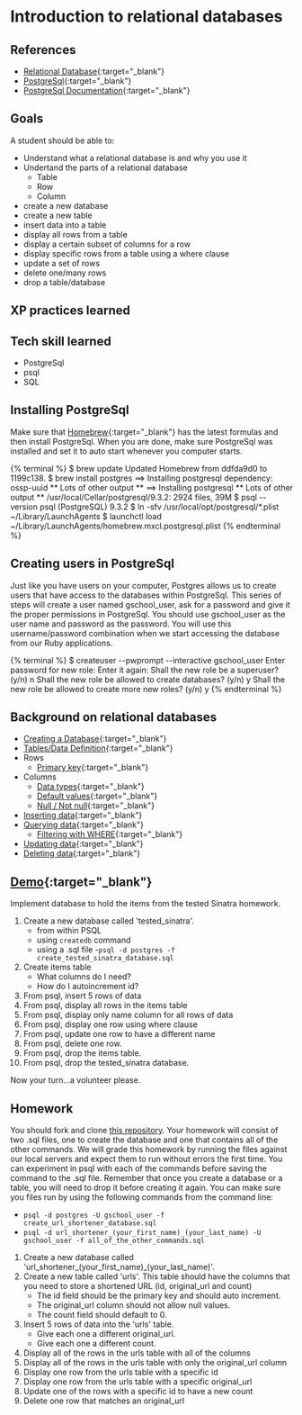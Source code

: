 # Introduction to relational databases

## References

* [Relational Database](http://en.wikipedia.org/wiki/Relational_database){:target="_blank"}
* [PostgreSql](http://www.postgresql.org/){:target="_blank"}
* [PostgreSql Documentation](http://www.postgresql.org/docs/9.3/static/index.html){:target="_blank"}

## Goals
A student should be able to:

* Understand what a relational database is and why you use it
* Undertand the parts of a relational database
    * Table
    * Row
    * Column
* create a new database
* create a new table
* insert data into a table
* display all rows from a table
* display a certain subset of columns for a row
* display specific rows from a table using a where clause
* update a set of rows
* delete one/many rows
* drop a table/database

## XP practices learned

## Tech skill learned

* PostgreSql
* psql
* SQL

## Installing PostgreSql

Make sure that [Homebrew](http://brew.sh/){:target="_blank"} has the latest formulas and then install PostgreSql.
When you are done, make sure PostgreSql was installed and set it to auto start whenever you computer starts.

{% terminal %}
$ brew update
Updated Homebrew from ddfda9d0 to 1199c138.
$ brew install postgres
==> Installing postgresql dependency: ossp-uuid
** Lots of other output **
==> Installing postgresql
** Lots of other output **
/usr/local/Cellar/postgresql/9.3.2: 2924 files, 39M
$ psql \--version
psql (PostgreSQL) 9.3.2
$ ln -sfv /usr/local/opt/postgresql/*.plist ~/Library/LaunchAgents
$ launchctl load ~/Library/LaunchAgents/homebrew.mxcl.postgresql.plist
{% endterminal %}

## Creating users in PostgreSql

Just like you have users on your computer, Postgres allows us to create users that have access to the databases within PostgreSql.
This series of steps will create a user named gschool_user, ask for a password and give it the proper permissions in PostgreSql. You should use gschool_user
as the user name and password as the password. You will use this username/password combination
when we start accessing the database from our Ruby applications.

{% terminal %}
$ createuser \--pwprompt \--interactive gschool_user
Enter password for new role:
Enter it again:
Shall the new role be a superuser? (y/n) n
Shall the new role be allowed to create databases? (y/n) y
Shall the new role be allowed to create more new roles? (y/n) y
{% endterminal %}

## Background on relational databases

* [Creating a Database](http://www.postgresql.org/docs/9.3/static/manage-ag-createdb.html){:target="_blank"}
* [Tables/Data Definition](http://www.postgresql.org/docs/9.3/static/ddl-basics.html){:target="_blank"}
* Rows
    * [Primary key](http://www.postgresql.org/docs/9.3/static/ddl-constraints.html#DDL-CONSTRAINTS-PRIMARY-KEYS){:target="_blank"}
* Columns
    * [Data types](http://www.postgresql.org/docs/9.3/static/datatype.html){:target="_blank"}
    * [Default values](http://www.postgresql.org/docs/9.3/static/ddl-default.html){:target="_blank"}
    * [Null / Not null](http://www.postgresql.org/docs/9.3/static/ddl-constraints.html#AEN2463){:target="_blank"}
* [Inserting data](http://www.postgresql.org/docs/9.3/static/dml-insert.html){:target="_blank"}
* [Querying data](http://www.postgresql.org/docs/9.3/static/queries-overview.html){:target="_blank"}
    * [Filtering with WHERE](http://www.postgresql.org/docs/9.3/static/queries-table-expressions.html#QUERIES-WHERE){:target="_blank"}
* [Updating data](http://www.postgresql.org/docs/9.3/static/dml-update.html){:target="_blank"}
* [Deleting data](http://www.postgresql.org/docs/9.3/static/dml-delete.html){:target="_blank"}

## [Demo](https://github.com/gSchool/intro_to_sql_demo){:target="_blank"}

Implement database to hold the items from the tested Sinatra homework.

1. Create a new database called 'tested_sinatra'.
    * from within PSQL
    * using `createdb` command
    * using a .sql file -`psql -d postgres -f create_tested_sinatra_database.sql`
1. Create items table
    * What columns do I need?
    * How do I autoincrement id?
1. From psql, insert 5 rows of data
1. From psql, display all rows in the items table
1. From psql, display only name column for all rows of data
1. From psql, display one row using where clause
1. From psql, update one row to have a different name
1. From psql, delete one row.
1. From psql, drop the items table.
1. From psql, drop the tested_sinatra database.

Now your turn...a volunteer please.

## Homework

You should fork and clone [this repository](https://github.com/gSchool/introduction_to_sql_homework).
Your homework will consist of two .sql files, one to create the database and one that contains
all of the other commands.
We will grade this homework by running the files
against our local servers and expect them to run without errors the first time.
You can experiment in psql with each of the commands
before saving the command to the .sql file. Remember that once
you create a database or a table, you will need to drop it before
creating it again. You can make sure you files run by using the following
commands from the command line:

* `psql -d postgres -U gschool_user -f create_url_shortener_database.sql`
* `psql -d url_shortener_(your_first_name)_(your_last_name) -U gschool_user -f all_of_the_other_commands.sql`

1. Create a new database called 'url_shortener_(your_first_name)\_(your_last_name)'.
1. Create a new table called 'urls'. This table should have the columns that you need to store
a shortened URL (id, original_url and count)
    * The id field should be the primary key and should auto increment.
    * The original_url column should not allow null values.
    * The count field should default to 0.
1. Insert 5 rows of data into the 'urls' table.
    * Give each one a different original_url.
    * Give each one a different count.
1. Display all of the rows in the urls table with all of the columns
1. Display all of the rows in the urls table with only the original_url column
1. Display one row from the urls table with a specific id
1. Display one row from the urls table with a specific original_url
1. Update one of the rows with a specific id to have a new count
1. Delete one row that matches an original_url
